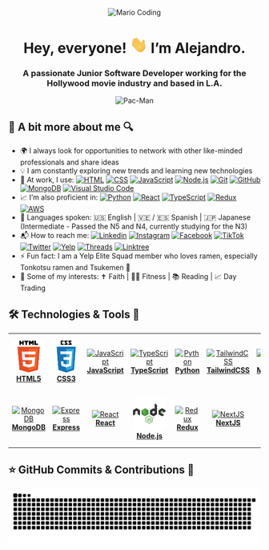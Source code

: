 <p align="center">
  <!-- <img src="https://raw.githubusercontent.com/abhisheknaiidu/abhisheknaiidu/master/code.gif" align="center" alt ="Coding Guy"> -->
  <img width="800" height="450" src="https://user-images.githubusercontent.com/74038190/225813708-98b745f2-7d22-48cf-9150-083f1b00d6c9.gif" alt="Mario Coding" />
</p>
<h1 align="center">Hey, everyone! <img src="./hi.gif" alt="hii" width="35" /> I’m Alejandro.</h1>
<h3 align="center">A passionate Junior Software Developer working for the Hollywood movie industry and based in L.A.</h3>

<p align="center">
  <img src="https://user-images.githubusercontent.com/74038190/212284158-e840e285-664b-44d7-b79b-e264b5e54825.gif" alt="Pac-Man" />
</p>

## 💭 A bit more about me 🔍
- 🌍 I always look for opportunities to network with other like-minded professionals and share ideas
- 💡 I am constantly exploring new trends and learning new technologies
- 🌱 At work, I use: [![HTML](https://img.shields.io/badge/-HTML-E34F26?&logo=html5&logoColor=ffffff)](https://html.spec.whatwg.org) [![CSS](https://img.shields.io/badge/-CSS-1572B6?&logo=css3)](https://w3.org/Style/CSS) [![JavaScript](https://img.shields.io/badge/-JavaScript-F7DF1E?&logo=javascript&logoColor=000000)](https://javascript.info) [![Node.js](https://img.shields.io/badge/-Node.js-339933?&logo=nodedotjs&logoColor=ffffff)](https://nodejs.org) [![Git](https://img.shields.io/badge/-Git-%23F05032?&logo=git&logoColor=%23ffffff)](https://git-scm.com) [![GitHub](https://img.shields.io/badge/-GitHub-%231a202c?&logo=github&logoColor=ffffff)](https://github.com) [![MongoDB](https://img.shields.io/badge/-MongoDB-3FA037?&logo=mongodb&logoColor=ffffff)](https://mongodb.com) [![Visual Studio Code](https://custom-icon-badges.demolab.com/badge/Visual%20Studio%20Code-0078d7.svg?logo=vsc&logoColor=white)](https://code.visualstudio.com)
- 📈 I’m also proficient in: [![Python](https://img.shields.io/badge/Python-3776AB?logo=python&logoColor=fff)](https://python.org) [![React](https://img.shields.io/badge/-React-61DAFB?&logo=react&logoColor=000000)](https://react.dev) [![TypeScript](https://img.shields.io/badge/-TypeScript-007ACC?&logo=typescript&logoColor=ffffff)](https://typescriptlang.org) [![Redux](https://img.shields.io/badge/-Redux-7231C6?&logo=redux&logoColor=ffffff)](https://redux.js.org) [![AWS](https://img.shields.io/badge/AWS-%23FF9900.svg?logo=amazon-web-services&logoColor=white)](https://aws.amazon.com)
- 📢 Languages spoken: 🇺🇸 English | 🇻🇪 / 🇪🇸 Spanish | 🇯🇵 Japanese (Intermediate - Passed the N5 and N4, currently studying for the N3)
- 📬 How to reach me: [![Linkedin](https://custom-icon-badges.demolab.com/badge/LinkedIn-0A66C2?logo=linkedin-white&logoColor=fff)](https://linkedin.com/in/ajfm88) [![Instagram](https://img.shields.io/badge/Instagram-%23E4405F.svg?logo=Instagram&logoColor=white)](https://instagram.com/ajfm88) [![Facebook](https://img.shields.io/badge/-Facebook-4267B2?&logo=Facebook&logoColor=FFFFFF)](https://facebook.com/ajfm88) [![TikTok](https://img.shields.io/badge/-TikTok-FF0050?&logo=TikTok&logoColor=000000)](https://tiktok.com/@ajfm88) [![Twitter](https://img.shields.io/badge/Twitter-%23000000.svg?logo=X&logoColor=white)](https://x.com/ajfm88) [![Yelp](https://img.shields.io/badge/-Yelp-C41200?&logo=Yelp&logoColor=FFFFFF)](https://yelp.com/user_details?userid=JBqCl4WE7g9SPR-0y0tJzQ) [![Threads](https://img.shields.io/badge/Threads-000000?logo=Threads&logoColor=white)](https://threads.net/@ajfm88) [![Linktree](https://img.shields.io/badge/LinkTree-1de9b6?logo=linktree&logoColor=white)](https://linktr.ee/ajfm88)
- ⚡ Fun fact: I am a Yelp Elite Squad member who loves ramen, especially Tonkotsu ramen and Tsukemen 🍜
- 💬 Some of my interests: ✝️ Faith | 💪🏽 Fitness | 📚 Reading | 📈 Day Trading

## 🛠️ Technologies & Tools 🔧

<p align="center">
  <table>
    <tr>
      <td align="center" height="108" width="108">
        <a href="https://html.spec.whatwg.org" target="_blank">
        <img
          src="https://raw.githubusercontent.com/devicons/devicon/master/icons/html5/html5-original-wordmark.svg"
          null="https://cdn.jsdelivr.net/gh/devicons/devicon/icons/html5/html5-plain.svg"
          width="65"
          height="65"
          alt="HTML"
        />
        <br /><strong>HTML5</strong>
      </td>
      <td align="center" height="108" width="108">
        <a href="https://w3.org/Style/CSS" target="_blank">
        <img
          src="https://raw.githubusercontent.com/devicons/devicon/master/icons/css3/css3-original-wordmark.svg"
          null="https://cdn.jsdelivr.net/gh/devicons/devicon/icons/css3/css3-plain.svg"
          width="65"
          height="65"
          alt="CSS3"
        />
        <br /><strong>CSS3</strong>
      </td>
      <td align="center" height="108" width="108">
        <a href="https://javascript.info" target="_blank">
        <img
          null="https://raw.githubusercontent.com/devicons/devicon/master/icons/javascript/javascript-original.svg"
          null1="https://cdn.jsdelivr.net/gh/devicons/devicon/icons/javascript/javascript-plain.svg"
          src="https://miro.medium.com/v2/1*-tOldEbfjijxn9VqZeULqg.gif"
          width="65"
          height="65"
          alt="JavaScript"
        />
        <strong>JavaScript</strong>
      </td>
      <td align="center" height="108" width="108">
        <a href="https://typescriptlang.org" target="_blank">
        <img
          src="https://cdn.jsdelivr.net/gh/devicons/devicon/icons/typescript/typescript-plain.svg"
          width="65"
          height="65"
          alt="TypeScript"
        />
        <br /><strong>TypeScript</strong>
      </td>
      <td align="center" height="108" width="108">
        <a href="https://python.org" target="_blank">
        <img
          src="https://techstack-generator.vercel.app/python-icon.svg"
          null="https://cdn.jsdelivr.net/gh/devicons/devicon/icons/python/python-original.svg"
          width="65"
          height="65"
          alt="Python"
        />
        <br /><strong>Python</strong>
      </td>
      <td align="center" height="108" width="108">
        <a href="https://tailwindcss.com" target="_blank">
        <img
          src="https://cdn.jsdelivr.net/gh/devicons/devicon/icons/tailwindcss/tailwindcss-original.svg"
          width="65"
          height="65"
          alt="TailwindCSS"
        />
        <br /><strong>TailwindCSS</strong>
      </td>
      <td align="center" height="108" width="108">
        <a href="https://www.mysql.com" target="_blank">
        <img
          src="https://techstack-generator.vercel.app/mysql-icon.svg"
          width="65"
          height="65"
          alt="MySQL"
        />
        <br /><strong>MySQL</strong>
      </td>
      <td align="center" height="108" width="108">
        <a href="https://aws.amazon.com" target="_blank">
        <img
          src="https://techstack-generator.vercel.app/aws-icon.svg"
          null="https://cdn.jsdelivr.net/gh/devicons/devicon/icons/amazonwebservices/amazonwebservices-original-wordmark.svg"
          width="65"
          height="65"
          alt="AWS"
        />
        <br /><strong>AWS</strong>
      </td>
    </tr>
    <tr>
      <td align="center" height="108" width="108">
        <a href="https://mongodb.com" target="_blank">
        <img
          src="https://cdn.jsdelivr.net/gh/devicons/devicon/icons/mongodb/mongodb-original.svg"
          null="https://raw.githubusercontent.com/devicons/devicon/master/icons/mongodb/mongodb-original-wordmark.svg"
          width="65"
          height="65"
          alt="MongoDB"
        />
        <br /><strong>MongoDB</strong>
      </td>
      <td align="center" height="108" width="108">
        <a href="https://expressjs.com" target="_blank">
        <img
          src="https://cdn.jsdelivr.net/gh/devicons/devicon/icons/express/express-original.svg"
          width="65"
          height="65"
          alt="Express"
        />
        <br /><strong>Express</strong>
      </td>
      <td align="center" height="108" width="108">
        <a href="https://react.dev" target="_blank">
        <img
          src="https://techstack-generator.vercel.app/react-icon.svg"
          null="https://cdn.jsdelivr.net/gh/devicons/devicon/icons/react/react-original.svg"
          width="65"
          height="65"
          alt="React"
        />
        <br /><strong>React</strong>
      </td>
      <td align="center" height="108" width="108">
        <a href="https://nodejs.org" target="_blank">
        <img
          src="https://raw.githubusercontent.com/devicons/devicon/master/icons/nodejs/nodejs-original-wordmark.svg"
          null="https://cdn.jsdelivr.net/gh/devicons/devicon/icons/nodejs/nodejs-original.svg"
          width="65"
          height="65"
          alt="Node.js"
        />
        <br /><strong>Node.js</strong>
      </td>
      <td align="center" height="108" width="108">
        <a href="https://redux.js.org" target="_blank">
        <img
          src="https://techstack-generator.vercel.app/redux-icon.svg"
          null="https://cdn.jsdelivr.net/gh/devicons/devicon/icons/redux/redux-original.svg"
          width="65"
          height="65"
          alt="Redux"
        />
        <br /><strong>Redux</strong>
      </td>
      <td align="center" height="108" width="108">
        <a href="https://nextjs.org" target="_blank">
        <img
          src="https://cdn.jsdelivr.net/gh/devicons/devicon/icons/nextjs/nextjs-original.svg"
          width="65"
          height="65"
          alt="NextJS"
        />
        <br /><strong>NextJS</strong>
      <td align="center" height="108" width="108">
        <a href="https://git-scm.com" target="_blank">
        <img
          src="https://cdn.jsdelivr.net/gh/devicons/devicon/icons/git/git-original.svg"
          width="65"
          height="65"
          alt="Git"
        />
        <br /><strong>Git</strong>
      </td>
      <td align="center" height="108" width="108">
        <a href="https://github.com" target="_blank">
        <img
          src="https://techstack-generator.vercel.app/github-icon.svg"
          width="65"
          height="65"
          alt="GitHub"
        />
        <br /><strong>GitHub</strong>
      </td>
    </tr>
  </table>
</p>

## ⭐ GitHub Commits & Contributions 🐍
<p align="center">
  <a href="https://github.com/ajfm88/ajfm88">
    <img src="https://github.com/ajfm88/ajfm88/blob/output/github-contribution-grid-snake.svg" alt="Snake">
  </a>
</p>

<!-- <img src="https://github-readme-stats.vercel.app/api/top-langs/?username=ajfm88&hide_progress=true" alt="ajfm88’s Top Langs"/> -->
<!-- ![JavaScript](https://miro.medium.com/proxy/1*OF0xEMkWBv-69zvmNs6RDQ.gif) -->
<!-- <img height="200" src="https://user-images.githubusercontent.com/58959408/232639433-cb0aea21-66f0-4508-a771-85e2089c5a87.gif" alt="Mario Coding (Cut Off)"/> -->
